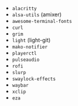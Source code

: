 - `alacritty`
- `alsa-utils` (amixer)
- `awesome-terminal-fonts`
- `curl`
- `grim`
- `light` (light-git)
- `mako-notifier`
- `playerctl`
- `pulseaudio`
- `rofi`
- `slurp`
- `swaylock-effects`
- `waybar`
- `xclip`
- `eza`
